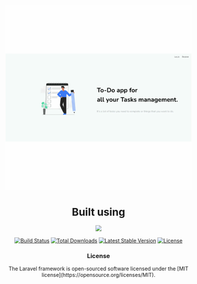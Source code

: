 <p align="center">
<img src="https://raw.githubusercontent.com/Pritam-s/UI_Prototypes-Concepts/main/Laravel_ToDo_Demo_animation_640_l5b295mn.gif" alt="Computer man" >
</p>

<p align="center">
<h1 align="center">Built using</h1>
</p>

<p align="center"><a href="https://laravel.com" target="_blank"><img src="https://raw.githubusercontent.com/laravel/art/master/logo-lockup/5%20SVG/2%20CMYK/1%20Full%20Color/laravel-logolockup-cmyk-red.svg" width="400"></a></p>

<p align="center">
<a href="https://travis-ci.org/laravel/framework"><img src="https://travis-ci.org/laravel/framework.svg" alt="Build Status"></a>
<a href="https://packagist.org/packages/laravel/framework"><img src="https://img.shields.io/packagist/dt/laravel/framework" alt="Total Downloads"></a>
<a href="https://packagist.org/packages/laravel/framework"><img src="https://img.shields.io/packagist/v/laravel/framework" alt="Latest Stable Version"></a>
<a href="https://packagist.org/packages/laravel/framework"><img src="https://img.shields.io/packagist/l/laravel/framework" alt="License"></a>
</p>

<p align="center">
<h3 align="center"> License </h3>
<p align="center" >
The Laravel framework is open-sourced software licensed under the [MIT license](https://opensource.org/licenses/MIT).
</p>
</p>

